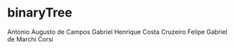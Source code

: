 # binaryTree
Antonio Augusto de Campos
Gabriel Henrique Costa Cruzeiro 
Felipe Gabriel de Marchi Corsi
